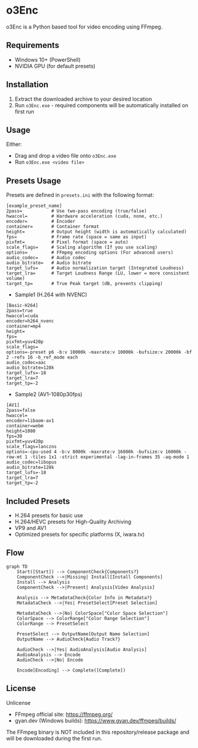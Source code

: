 # o3Enc

o3Enc is a Python based tool for video encoding using FFmpeg.

## Requirements

- Windows 10+ (PowerShell)
- NVIDIA GPU (for default presets)

## Installation

1. Extract the downloaded archive to your desired location
2. Run `o3Enc.exe` - required components will be automatically installed on first run

## Usage

Either:
- Drag and drop a video file onto `o3Enc.exe`
- Run `o3Enc.exe <video file>`

## Presets Usage

Presets are defined in `presets.ini` with the following format:

```
[example_preset_name]
2pass=           # Use two-pass encoding (true/false)
hwaccel=         # Hardware acceleration (cuda, none, etc.)
encoder=         # Encoder
container=       # Container format
height=          # Output height (width is automatically calculated)
fps=             # Frame rate (space = same as input)
pixfmt=          # Pixel format (space = auto)
scale_flags=     # Scaling algorithm (If you use scaling)
options=         # FFmpeg encoding options (For advanced users)
audio_codec=     # Audio codec
audio_bitrate=   # Audio bitrate
target_lufs=     # Audio normalization target (Integrated Loudness)
target_lra=      # Target Loudness Range (LU, lower = more consistent volume)
target_tp=       # True Peak target (dB, prevents clipping)
```

- Sample1 (H.264 with NVENC)
```
[Basic-H264]
2pass=true
hwaccel=cuda
encoder=h264_nvenc
container=mp4
height=
fps=
pixfmt=yuv420p
scale_flags=
options=-preset p6 -b:v 10000k -maxrate:v 10000k -bufsize:v 20000k -bf 2 -refs 16 -b_ref_mode each
audio_codec=aac
audio_bitrate=128k
target_lufs=-18
target_lra=7
target_tp=-2
```

- Sample2 (AV1-1080p30fps)
```
[AV1]
2pass=false
hwaccel=
encoder=libaom-av1
container=webm
height=1080
fps=30
pixfmt=yuv420p
scale_flags=lanczos
options=-cpu-used 4 -b:v 8000k -maxrate:v 16000k -bufsize:v 16000k -row-mt 1 -tiles 1x1 -strict experimental -lag-in-frames 35 -aq-mode 1
audio_codec=libopus
audio_bitrate=128k
target_lufs=-18
target_lra=7
target_tp=-2
```

## Included Presets

- H.264 presets for basic use
- H.264/HEVC presets for High-Quality Archiving
- VP9 and AV1
- Optimized presets for specific platforms (X, iwara.tv)

## Flow

```mermaid
graph TD
    Start([Start]) --> ComponentCheck{Components?}
    ComponentCheck -->|Missing| Install[Install Components]
    Install --> Analysis
    ComponentCheck -->|Present| Analysis[Video Analysis]
    
    Analysis --> MetadataCheck{Color Info in Metadata?}
    MetadataCheck -->|Yes| PresetSelect[Preset Selection]
    
    MetadataCheck -->|No| ColorSpace["Color Space Selection"]
    ColorSpace --> ColorRange["Color Range Selection"]
    ColorRange --> PresetSelect
    
    PresetSelect --> OutputName[Output Name Selection]
    OutputName --> AudioCheck{Audio Track?}
    
    AudioCheck -->|Yes| AudioAnalysis[Audio Analysis]
    AudioAnalysis --> Encode
    AudioCheck -->|No| Encode
    
    Encode[Encoding] --> Complete([Complete])
```

## License

Unlicense

- FFmpeg official site: https://ffmpeg.org/
- gyan.dev (Windows builds): https://www.gyan.dev/ffmpeg/builds/

The FFmpeg binary is NOT included in this repository/release package and will be downloaded during the first run.